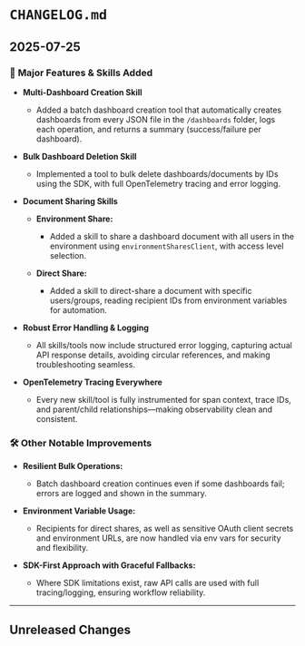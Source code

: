 # `CHANGELOG.md`

## 2025-07-25

### 🚀 **Major Features & Skills Added**

* **Multi-Dashboard Creation Skill**

  * Added a batch dashboard creation tool that automatically creates dashboards from every JSON file in the `/dashboards` folder, logs each operation, and returns a summary (success/failure per dashboard).

* **Bulk Dashboard Deletion Skill**

  * Implemented a tool to bulk delete dashboards/documents by IDs using the SDK, with full OpenTelemetry tracing and error logging.

* **Document Sharing Skills**

  * **Environment Share:**

    * Added a skill to share a dashboard document with all users in the environment using `environmentSharesClient`, with access level selection.
  * **Direct Share:**

    * Added a skill to direct-share a document with specific users/groups, reading recipient IDs from environment variables for automation.

* **Robust Error Handling & Logging**

  * All skills/tools now include structured error logging, capturing actual API response details, avoiding circular references, and making troubleshooting seamless.

* **OpenTelemetry Tracing Everywhere**

  * Every new skill/tool is fully instrumented for span context, trace IDs, and parent/child relationships—making observability clean and consistent.

### 🛠 **Other Notable Improvements**

* **Resilient Bulk Operations:**

  * Batch dashboard creation continues even if some dashboards fail; errors are logged and shown in the summary.

* **Environment Variable Usage:**

  * Recipients for direct shares, as well as sensitive OAuth client secrets and environment URLs, are now handled via env vars for security and flexibility.

* **SDK-First Approach with Graceful Fallbacks:**

  * Where SDK limitations exist, raw API calls are used with full tracing/logging, ensuring workflow reliability.

---

## Unreleased Changes

